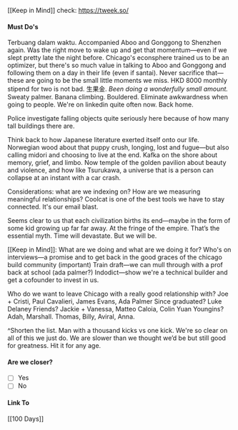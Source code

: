 [[Keep in Mind]]
check: https://tweek.so/
#### Must Do's

Terbuang dalam waktu. Accompanied Aboo and Gonggong to Shenzhen again. Was the right move to wake up and get that momentum—even if we slept pretty late the night before. Chicago's econsphere trained us to be an optimizer, but there's so much value in talking to Aboo and Gonggong and following them on a day in their life (even if santai). Never sacrifice that—these are going to be the small little moments we miss. HKD 8000 monthly stipend for two is not bad. 生果金. *Been doing a wonderfully small amount.* Sweaty palmer. Banana climbing. Bouldered. Eliminate awkwardness when going to people. We're on linkedin quite often now. Back home.

Police investigate falling objects quite seriously here because of how many tall buildings there are.

Think back to how Japanese literature exerted itself onto our life. Norwegian wood about that puppy crush, longing, lost and fugue—but also calling midori and choosing to live at the end. Kafka on the shore about memory, grief, and limbo. Now temple of the golden pavilion about beauty and violence, and how like Tsurukawa, a universe that is a person can collapse at an instant with a car crash. 

Considerations: what are we indexing on? How are we measuring meaningful relationships? Coolcat is one of the best tools we have to stay connected. It's our email blast.

Seems clear to us that each civilization births its end—maybe in the form of some kid growing up far far away. At the fringe of the empire. That’s the essential myth. Time will devastate. But we will be.

[[Keep in Mind]]:
What are we doing and what are we doing it for?
Who's on interviews—a promise and to get back in the good graces of the chicago build community (important)
Train draft—we can mull through with a prof back at school (ada palmer?)
Indodict—show we're a technical builder and get a cofounder to invest in us.

Who do we want to leave Chicago with a really good relationship with?
Joe + Cristi, Paul Cavalieri, James Evans, Ada Palmer
Since graduated? Luke Delaney
Friends? Jackie + Vanessa, Matteo Caloia, Colin Yuan
Youngins? Adah, Marshall. Thomas, Billy, Aviral, Anna.

^Shorten the list. Man with a thousand kicks vs one kick. We're so clear on all of this we just do. We are slower than we thought we’d be but still good for greatness. Hit it for any age. 

#### Are we closer?
- [ ] Yes
- [ ] No
#### Link To
[[100 Days]]